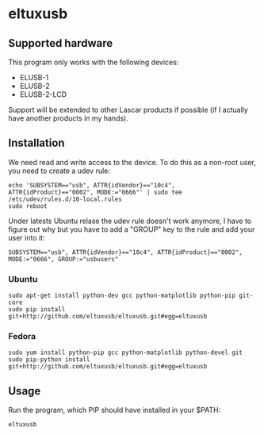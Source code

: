 # eltuxusb

## Supported hardware

This program only works with the following devices:

 * ELUSB-1 
 * ELUSB-2
 * ELUSB-2-LCD

Support will be extended to other Lascar products if possible (if I actually have another products in my hands).

## Installation

We need read and write access to the device. To do this as a non-root user, you need to create a udev rule:

    echo 'SUBSYSTEM=="usb", ATTR{idVendor}=="10c4", ATTR{idProduct}=="0002", MODE:="0666"' | sudo tee /etc/udev/rules.d/10-local.rules
    sudo reboot

Under latests Ubuntu relase the udev rule doesn't work anymore, I have to figure out why but you have to add a "GROUP" key to the rule and add your user into it:

    SUBSYSTEM=="usb", ATTR{idVendor}=="10c4", ATTR{idProduct}=="0002", MODE:="0666", GROUP:="usbusers"

### Ubuntu

    sudo apt-get install python-dev gcc python-matplotlib python-pip git-core
    sudo pip install git+http://github.com/eltuxusb/eltuxusb.git#egg=eltuxusb

### Fedora

    sudo yum install python-pip gcc python-matplotlib python-devel git
    sudo pip-python install git+http://github.com/eltuxusb/eltuxusb.git#egg=eltuxusb

## Usage

Run the program, which PIP should have installed in your $PATH:

    eltuxusb

